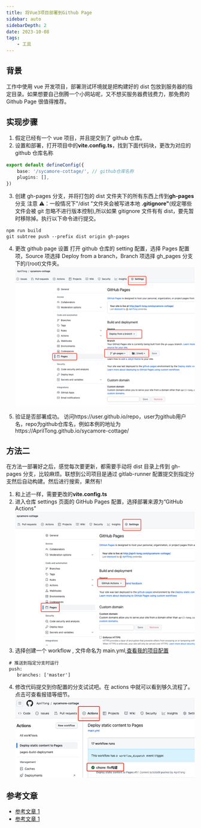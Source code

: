 ```yaml
---
title: 将Vue3项目部署到Github Page
sidebar: auto
sidebarDepth: 2
date: 2023-10-08
tags:
    - 工具
---
```


## 背景

工作中使用 vue 开发项目，部署测试环境就是把构建好的 dist 包放到服务器的指定目录。如果想要自己倒腾一个小网站呢，又不想买服务器费钱费力，那免费的 Github Page 很值得推荐。

## 实现步骤

1. 假定已经有一个 vue 项目，并且提交到了 github 仓库。
2. 设置和部署，打开项目中的**vite.config.ts**，找到下面代码块，更改为对应的 github 仓库名称

```ts
export default defineConfig({
    base: '/sycamore-cottage/', // github仓库名称
    plugins: [],
})
```

3. 创建 gh-pages 分支，并将打包的 dist 文件夹下的所有东西上传到**gh-pages**分支
   注意 ⚠️：一般情况下"/dist "文件夹会被写进本地 **.gitignore"**(规定哪些文件会被 git 忽略不进行版本控制),所以如果 gitignore 文件有有 dist，要先暂时移除掉。执行以下命令进行提交。

```shell
npm run build
git subtree push --prefix dist origin gh-pages
```

4. 更改 github page 设置
   打开 github 仓库的 setting 配置，选择 Pages 配置项，Source 项选择 Deploy from a branch，Branch 项选择 gh_pages 分支下的/(root)文件夹。
   ![如图所示](https://raw.githubusercontent.com/AprilTong/image/master/20231009162017.png)

5. 验证是否部署成功。
   访问https://user.github.io/repo，user为github用户名，repo为github仓库名，例如本例的地址为https://AprilTong.github.io/sycamore-cottage/

## 方法二

在方法一部署好之后，感觉每次要更新，都需要手动将 dist 目录上传到 gh-pages 分支，比较麻烦。联想到公司项目是通过 gitlab-runner 配置提交到指定分支然后自动构建。然后进行搜索，果然有!

1. 和上述一样，需要更改的**vite.config.ts**
2. 进入仓库 settings 页面的 GitHub Pages 配置，选择部署来源为“GitHub Actions”
   ![](https://raw.githubusercontent.com/AprilTong/image/master/20231009190059.png)
3. 选择创建一个 workflow , 文件命名为 main.yml,[查看我的项目配置](https://github.com/AprilTong/sycamore-cottage/blob/master/.github/workflows/main.yml)

```shell
 # 推送到指定分支时运行
 push:
    branches: ['master']

```

4. 修改代码提交到你配置的分支试试吧。在 actions 中就可以看到够久流程了。点击可查看报错等细节。
   ![](https://raw.githubusercontent.com/AprilTong/image/master/20231009190549.png)

## 参考文章

-   [参考文章 1](https://www.jianshu.com/p/1dabc3f7d6d0)
-   [参考文章 1](https://juejin.cn/post/7241473344469778489?from=search-suggest)
